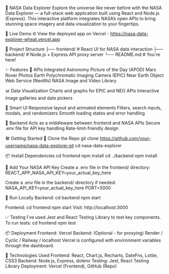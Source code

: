 🌌 NASA Data Explorer
Explore the universe like never before with the NASA Data Explorer — a full-stack web application built using React and Node.js (Express). This interactive platform integrates NASA’s open APIs to bring stunning space imagery and data visualization to your fingertips.

🚀 Live Demo
🌐 View the deployed app on Vercel - https://nasa-data-explorer-wheat.vercel.app

📂 Project Structure
├── frontend/         # React UI for NASA data interaction
├── backend/          # Node.js + Express API proxy server
└── README.md         # You're here!

✨ Features
🔭 APIs Integrated
Astronomy Picture of the Day (APOD)
Mars Rover Photos
Earth Polychromatic Imaging Camera (EPIC)
Near Earth Object Web Service (NeoWs)
NASA Image and Video Library

📊 Data Visualization
Charts and graphs for EPIC and NEO APIs
Interactive image galleries and date pickers

🧠 Smart UI
Responsive layout and animated elements
Filters, search inputs, modals, and randomizers
Smooth loading states and error handling

🔧 Backend
Acts as a middleware between frontend and NASA APIs
Secure .env file for API key handling
Rate-limit-friendly design

🛠️ Getting Started
🔗 Clone the Repo
git clone https://github.com/your-username/nasa-data-explorer.git
cd nasa-data-explorer

📦 Install Dependencies
cd frontend
npm install
cd ../backend
npm install

🔑 Add Your NASA API Key
Create a .env file in the frontend/ directory:
REACT_APP_NASA_API_KEY=your_actual_key_here

Create a .env file in the backend/ directory if needed:
NASA_API_KEY=your_actual_key_here
PORT=5000

🧪 Run Locally
Backend:
cd backend
npm start

Frontend:
cd frontend
npm start
Visit: http://localhost:3000

✅ Testing
I’ve used Jest and React Testing Library to test key components.
To run tests:
cd frontend
npm test

📦 Deployment
Frontend: Vercel
Backend: (Optional - for proxying) Render / Cyclic / Railway / localhost
Vercel is configured with environment variables through the dashboard.

🧠 Technologies Used
Frontend: React, Chart.js, Recharts, DateFns, Lottie, CSS3
Backend: Node.js, Express, dotenv
Testing: Jest, React Testing Library
Deployment: Vercel (Frontend), GitHub (Repo)
